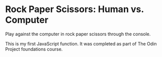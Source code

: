 # Rock Paper Scissors: Human vs. Computer

Play against the computer in rock paper scissors through the console.

This is my first JavaScript function. It was completed as part of The Odin Project foundations course.
